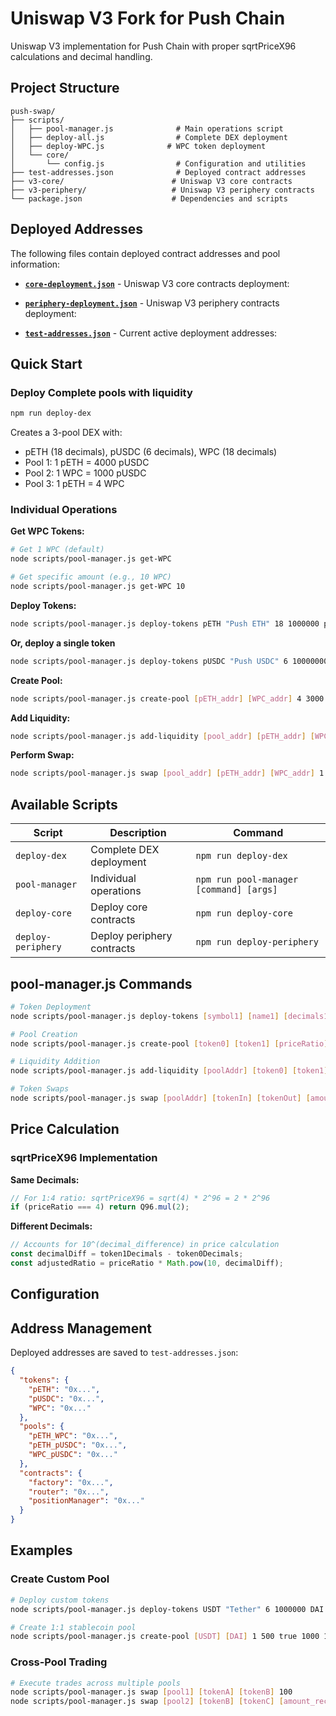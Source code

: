 # Uniswap V3 Fork for Push Chain

Uniswap V3 implementation for Push Chain with proper sqrtPriceX96 calculations and decimal handling.

## Project Structure

```
push-swap/
├── scripts/
│   ├── pool-manager.js              # Main operations script
│   ├── deploy-all.js                # Complete DEX deployment
│   ├── deploy-WPC.js              # WPC token deployment
│   └── core/
│       └── config.js                # Configuration and utilities
├── test-addresses.json              # Deployed contract addresses
├── v3-core/                        # Uniswap V3 core contracts
├── v3-periphery/                   # Uniswap V3 periphery contracts  
└── package.json                    # Dependencies and scripts
```

## Deployed Addresses

The following files contain deployed contract addresses and pool information:

- **[`core-deployment.json`](./v3-core/core-deployment.json)** - Uniswap V3 core contracts deployment:

- **[`periphery-deployment.json`](./v3-periphery/periphery-deployment.json)** - Uniswap V3 periphery contracts deployment:

- **[`test-addresses.json`](./test-addresses.json)** - Current active deployment addresses:


## Quick Start

### Deploy Complete pools with liquidity
```bash
npm run deploy-dex
```

Creates a 3-pool DEX with:
- pETH (18 decimals), pUSDC (6 decimals), WPC (18 decimals)
- Pool 1: 1 pETH = 4000 pUSDC
- Pool 2: 1 WPC = 1000 pUSDC  
- Pool 3: 1 pETH = 4 WPC

### Individual Operations

**Get WPC Tokens:**
```bash
# Get 1 WPC (default)
node scripts/pool-manager.js get-WPC

# Get specific amount (e.g., 10 WPC)
node scripts/pool-manager.js get-WPC 10
```

**Deploy Tokens:**
```bash
node scripts/pool-manager.js deploy-tokens pETH "Push ETH" 18 1000000 pUSDC "Push USDC" 6 10000000
```

**Or, deploy a single token**
```bash
node scripts/pool-manager.js deploy-tokens pUSDC "Push USDC" 6 10000000
```

**Create Pool:**
```bash
node scripts/pool-manager.js create-pool [pETH_addr] [WPC_addr] 4 3000 true 1 4
```

**Add Liquidity:**
```bash
node scripts/pool-manager.js add-liquidity [pool_addr] [pETH_addr] [WPC_addr] 1 4  
```

**Perform Swap:**
```bash
node scripts/pool-manager.js swap [pool_addr] [pETH_addr] [WPC_addr] 1
```

## Available Scripts

| Script | Description | Command |
|--------|-------------|---------|
| `deploy-dex` | Complete DEX deployment | `npm run deploy-dex` |
| `pool-manager` | Individual operations | `npm run pool-manager [command] [args]` |
| `deploy-core` | Deploy core contracts | `npm run deploy-core` |
| `deploy-periphery` | Deploy periphery contracts | `npm run deploy-periphery` |

## pool-manager.js Commands

```bash
# Token Deployment
node scripts/pool-manager.js deploy-tokens [symbol1] [name1] [decimals1] [supply1] [symbol2] [name2] [decimals2] [supply2]

# Pool Creation  
node scripts/pool-manager.js create-pool [token0] [token1] [priceRatio] [fee] [addLiquidity] [amount0] [amount1]

# Liquidity Addition
node scripts/pool-manager.js add-liquidity [poolAddr] [token0] [token1] [amount0] [amount1]

# Token Swaps
node scripts/pool-manager.js swap [poolAddr] [tokenIn] [tokenOut] [amountIn]
```

## Price Calculation

### sqrtPriceX96 Implementation

**Same Decimals:**
```javascript
// For 1:4 ratio: sqrtPriceX96 = sqrt(4) * 2^96 = 2 * 2^96
if (priceRatio === 4) return Q96.mul(2);
```

**Different Decimals:**
```javascript
// Accounts for 10^(decimal_difference) in price calculation
const decimalDiff = token1Decimals - token0Decimals;
const adjustedRatio = priceRatio * Math.pow(10, decimalDiff);
```

## Configuration

## Address Management

Deployed addresses are saved to `test-addresses.json`:

```json
{
  "tokens": {
    "pETH": "0x...",
    "pUSDC": "0x...", 
    "WPC": "0x..."
  },
  "pools": {
    "pETH_WPC": "0x...",
    "pETH_pUSDC": "0x...",
    "WPC_pUSDC": "0x..."
  },
  "contracts": {
    "factory": "0x...",
    "router": "0x...",
    "positionManager": "0x..."
  }
}
```

## Examples

### Create Custom Pool
```bash
# Deploy custom tokens
node scripts/pool-manager.js deploy-tokens USDT "Tether" 6 1000000 DAI "Dai" 18 1000000

# Create 1:1 stablecoin pool  
node scripts/pool-manager.js create-pool [USDT] [DAI] 1 500 true 1000 1000
```

### Cross-Pool Trading
```bash
# Execute trades across multiple pools
node scripts/pool-manager.js swap [pool1] [tokenA] [tokenB] 100
node scripts/pool-manager.js swap [pool2] [tokenB] [tokenC] [amount_received]
``` 
